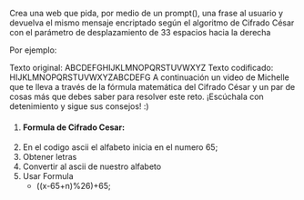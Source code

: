 Crea una web que pida, por medio de un prompt(), una frase al usuario y devuelva el mismo mensaje encriptado según el algoritmo de Cifrado César con el parámetro de desplazamiento de 33 espacios hacia la derecha

Por ejemplo:

Texto original: ABCDEFGHIJKLMNOPQRSTUVWXYZ
Texto codificado: HIJKLMNOPQRSTUVWXYZABCDEFG
A continuación un video de Michelle que te lleva a través de la fórmula matemática del Cifrado César y un par de cosas más que debes saber para resolver este reto. ¡Escúchala con detenimiento y sigue sus consejos! :)

1. #### Formula de Cifrado Cesar:
2. En el codigo ascii el alfabeto inicia en el numero 65;
3. Obtener letras
4. Convertir al ascii de nuestro alfabeto
5. Usar Formula
    * ((x-65+n)%26)+65;

